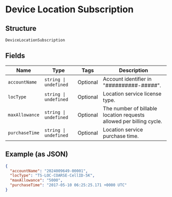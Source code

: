 
# Device Location Subscription

## Structure

`DeviceLocationSubscription`

## Fields

| Name | Type | Tags | Description |
|  --- | --- | --- | --- |
| `accountName` | `string \| undefined` | Optional | Account identifier in "##########-#####". |
| `locType` | `string \| undefined` | Optional | Location service license type. |
| `maxAllowance` | `string \| undefined` | Optional | The number of billable location requests allowed per billing cycle. |
| `purchaseTime` | `string \| undefined` | Optional | Location service purchase time. |

## Example (as JSON)

```json
{
  "accountName": "2024009649-00001",
  "locType": "TS-LOC-COARSE-CellID-5K",
  "maxAllowance": "5000",
  "purchaseTime": "2017-05-10 06:25:25.171 +0000 UTC"
}
```

